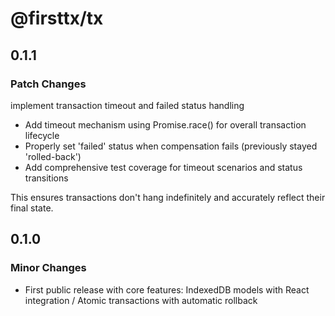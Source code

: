 # @firsttx/tx

## 0.1.1

### Patch Changes

implement transaction timeout and failed status handling

- Add timeout mechanism using Promise.race() for overall transaction lifecycle
- Properly set 'failed' status when compensation fails (previously stayed 'rolled-back')
- Add comprehensive test coverage for timeout scenarios and status transitions

This ensures transactions don't hang indefinitely and accurately reflect their final state.

## 0.1.0

### Minor Changes

- First public release with core features: IndexedDB models with React integration / Atomic transactions with automatic rollback
